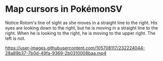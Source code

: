 # Map cursors in PokémonSV

Notice Rotom's line of sight as she moves in a straight line to the right. His eyes are looking down to the right, but he is moving in a straight line to the right. When he is looking to the right, he is moving to the upper right.
The left is not.

https://user-images.githubusercontent.com/105708117/232224044-28a89b37-7b0d-49fa-9369-2b0310008baa.mp4

